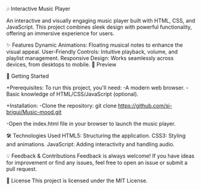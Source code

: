 🎶 Interactive Music Player

An interactive and visually engaging music player built with HTML, CSS, and JavaScript. This project combines sleek design with powerful functionality, offering an immersive experience for users.

✨ Features
Dynamic Animations: Floating musical notes to enhance the visual appeal.
User-Friendly Controls: Intuitive playback, volume, and playlist management.
Responsive Design: Works seamlessly across devices, from desktops to mobile.
📸 Preview

🚀 Getting Started

+Prerequisites:
      To run this project, you'll need:
        -A modern web browser.
        -Basic knowledge of HTML/CSS/JavaScript (optional).

+Installation:
  -Clone the repository:
        git clone https://github.com/si-brigui/Music-mood.git  

 -Open the index.html file in your browser to launch the music player.

 🛠️ Technologies Used
        HTML5: Structuring the application.
        CSS3: Styling and animations.
        JavaScript: Adding interactivity and handling audio.

💡 Feedback & Contributions
      Feedback is always welcome! If you have ideas for improvement or find any issues, feel free to open an issue or submit a pull request.

📜 License
   This project is licensed under the MIT License.
